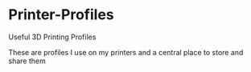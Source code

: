 # Printer-Profiles
Useful 3D Printing Profiles

These are profiles I use on my printers and a central place to store and share them
